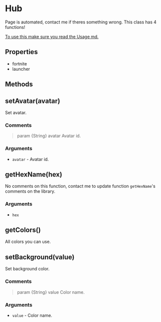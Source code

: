 # Hub
Page is automated, contact me if theres something wrong.
This class has 4 functions!

[To use this make sure you read the Usage md.](https://stoplight.io/p/docs/gh/teenari/fortnitenode/docs/Usage.md?srn=gh/teenari/fortnitenode/docs/Usage.md&group=master)

## Properties
- fortnite
- launcher

## Methods

## setAvatar(avatar)
Set avatar.

### Comments
> param {String} avatar Avatar id.

### Arguments
- `avatar` - Avatar id.

## getHexName(hex)
No comments on this function, contact me to update function `getHexName`'s comments on the library.

### Arguments
- `hex`

## getColors()
All colors you can use.

## setBackground(value)
Set background color.

### Comments
> param {String} value Color name. 

### Arguments
- `value` - Color name. 